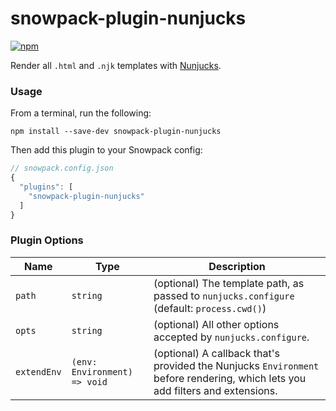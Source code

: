 # snowpack-plugin-nunjucks

[![npm][npm]][npm-url]

Render all `.html` and `.njk` templates with [Nunjucks](https://mozilla.github.io/nunjucks/).

### Usage

From a terminal, run the following:

```
npm install --save-dev snowpack-plugin-nunjucks
```

Then add this plugin to your Snowpack config:

```js
// snowpack.config.json
{
  "plugins": [
    "snowpack-plugin-nunjucks"
  ]
}
```

### Plugin Options

| Name        | Type                         | Description                                                                                                                   |
| ----------- | ---------------------------- | ----------------------------------------------------------------------------------------------------------------------------- |
| `path`      | `string`                     | (optional) The template path, as passed to `nunjucks.configure` (default: `process.cwd()`)                                    |
| `opts`      | `string`                     | (optional) All other options accepted by `nunjucks.configure`.                                                                |
| `extendEnv` | `(env: Environment) => void` | (optional) A callback that's provided the Nunjucks `Environment` before rendering, which lets you add filters and extensions. |


[npm]: https://img.shields.io/npm/v/snowpack-plugin-nunjucks.svg
[npm-url]: https://npmjs.com/package/snowpack-plugin-nunjucks
